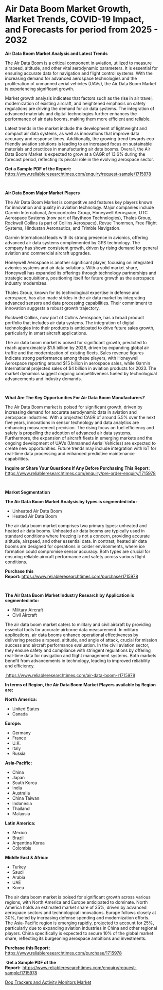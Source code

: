 <p><h1>Air Data Boom Market Growth, Market Trends, COVID-19 Impact, and Forecasts for period from 2025 - 2032</h1></p><p><strong>Air Data Boom Market Analysis and Latest Trends</strong></p>
<p><p>The Air Data Boom is a critical component in aviation, utilized to measure airspeed, altitude, and other vital aerodynamic parameters. It is essential for ensuring accurate data for navigation and flight control systems. With the increasing demand for advanced aerospace technologies and the proliferation of unmanned aerial vehicles (UAVs), the Air Data Boom Market is experiencing significant growth.</p><p>Market growth analysis indicates that factors such as the rise in air travel, modernization of existing aircraft, and heightened emphasis on safety regulations are driving the demand for air data systems. The integration of advanced materials and digital technologies further enhances the performance of air data booms, making them more efficient and reliable.</p><p>Latest trends in the market include the development of lightweight and compact air data systems, as well as innovations that improve data accuracy and response times. Additionally, the growing trend towards eco-friendly aviation solutions is leading to an increased focus on sustainable materials and practices in manufacturing air data booms. Overall, the Air Data Boom Market is expected to grow at a CAGR of 13.6% during the forecast period, reflecting its pivotal role in the evolving aerospace sector.</p></p>
<p><strong>Get a Sample PDF of the Report:&nbsp;</strong> <a href="https://www.reliableresearchtimes.com/enquiry/request-sample/1715978?utm_campaign=2006&utm_medium=2&utm_source=Github&utm_content=ia&utm_term=28032025&utm_id=air-data-boom">https://www.reliableresearchtimes.com/enquiry/request-sample/1715978</a></p>
<p>&nbsp;</p>
<p><strong>Air Data Boom Major Market Players</strong></p>
<p><p>The Air Data Boom Market is competitive and features key players known for innovation and quality in aviation technology. Major companies include Garmin International, Aerocontrolex Group, Honeywell Aerospace, UTC Aerospace Systems (now part of Raytheon Technologies), Thales Group, Rockwell Collins (a part of Collins Aerospace), Revue Thommen, Free Flight Systems, Hindustan Aeronautics, and Trimble Navigation.</p><p>Garmin International leads with its strong presence in avionics, offering advanced air data systems complemented by GPS technology. The company has shown consistent growth, driven by rising demand for general aviation and commercial aircraft upgrades.</p><p>Honeywell Aerospace is another significant player, focusing on integrated avionics systems and air data solutions. With a solid market share, Honeywell has expanded its offerings through technology partnerships and strategic acquisitions, positioning itself for future growth as the aerospace industry modernizes.</p><p>Thales Group, known for its technological expertise in defense and aerospace, has also made strides in the air data market by integrating advanced sensors and data processing capabilities. Their commitment to innovation suggests a robust growth trajectory.</p><p>Rockwell Collins, now part of Collins Aerospace, has a broad product portfolio that includes air data systems. The integration of digital technologies into their products is anticipated to drive future sales growth, particularly in smart aircraft applications.</p><p>The air data boom market is poised for significant growth, predicted to reach approximately $1.5 billion by 2026, driven by expanding global air traffic and the modernization of existing fleets. Sales revenue figures indicate strong performance among these players, with Honeywell Aerospace reporting around $15 billion in aerospace sales, while Garmin International projected sales of $4 billion in aviation products for 2023. The market dynamics suggest ongoing competitiveness fueled by technological advancements and industry demands.</p></p>
<p>&nbsp;</p>
<p><strong>What Are The Key Opportunities For Air Data Boom Manufacturers?</strong></p>
<p><p>The Air Data Boom market is poised for significant growth, driven by increasing demand for accurate aerodynamic data in aviation and aerospace industries. With a projected CAGR of around 5.5% over the next five years, innovations in sensor technology and data analytics are enhancing measurement precision. The rising focus on fuel efficiency and safety is propelling the adoption of advanced air data systems. Furthermore, the expansion of aircraft fleets in emerging markets and the ongoing development of UAVs (Unmanned Aerial Vehicles) are expected to create new opportunities. Future trends may include integration with IoT for real-time data processing and enhanced predictive maintenance capabilities.</p></p>
<p><strong>Inquire or Share Your Questions If Any Before Purchasing This Report:</strong> <a href="https://www.reliableresearchtimes.com/enquiry/pre-order-enquiry/1715978?utm_campaign=2006&utm_medium=2&utm_source=Github&utm_content=ia&utm_term=28032025&utm_id=air-data-boom">https://www.reliableresearchtimes.com/enquiry/pre-order-enquiry/1715978</a></p>
<p>&nbsp;</p>
<p><strong>Market Segmentation</strong></p>
<p><strong>The Air Data Boom Market Analysis by types is segmented into:</strong></p>
<p><ul><li>Unheated Air Data Boom</li><li>Heated Air Data Boom</li></ul></p>
<p><p>The air data boom market comprises two primary types: unheated and heated air data booms. Unheated air data booms are typically used in standard conditions where freezing is not a concern, providing accurate altitude, airspeed, and other essential data. In contrast, heated air data booms are designed for operations in colder environments, where ice formation could compromise sensor accuracy. Both types are crucial for ensuring reliable aircraft performance and safety across various flight conditions.</p></p>
<p><strong>Purchase this Report:&nbsp;</strong><a href="https://www.reliableresearchtimes.com/purchase/1715978?utm_campaign=2006&utm_medium=2&utm_source=Github&utm_content=ia&utm_term=28032025&utm_id=air-data-boom">https://www.reliableresearchtimes.com/purchase/1715978</a></p>
<p>&nbsp;</p>
<p><strong>The Air Data Boom Market Industry Research by Application is segmented into:</strong></p>
<p><ul><li>Military Aircraft</li><li>Civil Aircraft</li></ul></p>
<p><p>The air data boom market caters to military and civil aircraft by providing essential tools for accurate airborne data measurement. In military applications, air data booms enhance operational effectiveness by delivering precise airspeed, altitude, and angle of attack, crucial for mission success and aircraft performance evaluation. In the civil aviation sector, they ensure safety and compliance with stringent regulations by offering real-time data for navigation and flight management systems. Both markets benefit from advancements in technology, leading to improved reliability and efficiency.</p></p>
<p><a href="https://www.reliableresearchtimes.com/air-data-boom-r1715978?utm_campaign=2006&utm_medium=2&utm_source=Github&utm_content=ia&utm_term=28032025&utm_id=air-data-boom">&nbsp;https://www.reliableresearchtimes.com/air-data-boom-r1715978</a></p>
<p><strong>In terms of Region, the Air Data Boom Market Players available by Region are:</strong></p>
<p>
    <p> <strong> North America: </strong>
        <ul>
            <li>United States</li>
            <li>Canada</li>
        </ul>
        </p> 
    <p> <strong> Europe: </strong>
        <ul>
            <li>Germany</li>
            <li>France</li>
            <li>U.K.</li>
            <li>Italy</li>
            <li>Russia</li>
        </ul>
        </p> 
    <p> <strong> Asia-Pacific: </strong>
        <ul>
            <li>China</li>
            <li>Japan</li>
            <li>South Korea</li>
            <li>India</li>
            <li>Australia</li>
            <li>China Taiwan</li>
            <li>Indonesia</li>
            <li>Thailand</li>
            <li>Malaysia</li>
        </ul>
        </p> 
    <p> <strong> Latin America: </strong>
        <ul>
            <li>Mexico</li>
            <li>Brazil</li>
            <li>Argentina Korea</li>
            <li>Colombia</li>
        </ul>
        </p> 
    <p> <strong> Middle East & Africa: </strong>
        <ul>
            <li>Turkey</li>
            <li>Saudi</li>
            <li>Arabia</li>
            <li>UAE</li>
            <li>Korea</li>
        </ul>
    </p>
    </p>
<p><p>The air data boom market is poised for significant growth across various regions, with North America and Europe anticipated to dominate. North America holds an estimated market share of 35%, driven by advanced aerospace sectors and technological innovations. Europe follows closely at 30%, fueled by increasing defense spending and modernization efforts. The Asia-Pacific region is emerging rapidly, projected to account for 25%, particularly due to expanding aviation industries in China and other regional players. China specifically is expected to secure 10% of the global market share, reflecting its burgeoning aerospace ambitions and investments.</p></p>
<p><strong>Purchase this Report: </strong><a href="https://www.reliableresearchtimes.com/purchase/1715978?utm_campaign=2006&utm_medium=2&utm_source=Github&utm_content=ia&utm_term=28032025&utm_id=air-data-boom">https://www.reliableresearchtimes.com/purchase/1715978</a></p>
<p>&nbsp;<strong>Get a Sample PDF of the Report:&nbsp;&nbsp;</strong><a href="https://www.reliableresearchtimes.com/enquiry/request-sample/1715978?utm_campaign=2006&utm_medium=2&utm_source=Github&utm_content=ia&utm_term=28032025&utm_id=air-data-boom">https://www.reliableresearchtimes.com/enquiry/request-sample/1715978</a></p>
<p><strong></strong></p>
<p><p><a href="https://github.com/bmorecock/Market-Research-Report-List-6/blob/main/dog-trackers-and-activity-monitors-market.md?utm_campaign=2006&utm_medium=2&utm_source=Github&utm_content=ia&utm_term=28032025&utm_id=air-data-boom">Dog Trackers and Activity Monitors Market</a></p></p>